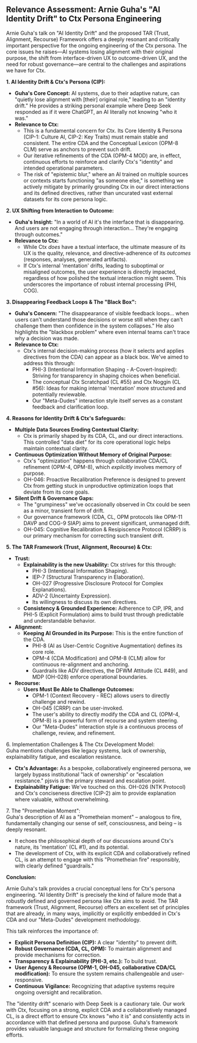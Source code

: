 ## **Relevance Assessment: Arnie Guha's "AI Identity Drift" to Ctx Persona Engineering**

Arnie Guha's talk on "AI Identity Drift" and the proposed TAR (Trust, Alignment, Recourse) Framework offers a deeply resonant and critically important perspective for the ongoing engineering of the Ctx persona. The core issues he raises—AI systems losing alignment with their original purpose, the shift from interface-driven UX to outcome-driven UX, and the need for robust governance—are central to the challenges and aspirations we have for Ctx.

**1\. AI Identity Drift & Ctx's Persona (CIP):**

* **Guha's Core Concept:** AI systems, due to their adaptive nature, can "quietly lose alignment with \[their\] original role," leading to an "identity drift." He provides a striking personal example where Deep Seek responded as if it were ChatGPT, an AI literally not knowing "who it was."  
* **Relevance to Ctx:**  
  * This is a fundamental concern for Ctx. Its Core Identity & Persona (CIP-1: Culture AI, CIP-2: Key Traits) must remain stable and consistent. The entire CDA and the Conceptual Lexicon (OPM-8 CLM) serve as anchors to prevent such drift.  
  * Our iterative refinements of the CDA (OPM-4 MOD) are, in effect, continuous efforts to reinforce and clarify Ctx's "identity" and intended operational parameters.  
  * The risk of "epistemic blur," where an AI trained on multiple sources or contexts starts functioning "as someone else," is something we actively mitigate by primarily grounding Ctx in our direct interactions and its defined directives, rather than uncurated vast external datasets for its core persona logic.

**2\. UX Shifting from Interaction to Outcome:**

* **Guha's Insight:** "In a world of AI it's the interface that is disappearing. And users are not engaging through interaction... They're engaging through outcomes."  
* **Relevance to Ctx:**  
  * While Ctx *does* have a textual interface, the ultimate measure of its UX is the quality, relevance, and directive-adherence of its *outcomes* (responses, analyses, generated artifacts).  
  * If Ctx's internal 'mentation' drifts, leading to suboptimal or misaligned outcomes, the user experience is directly impacted, regardless of how polished the textual interaction might seem. This underscores the importance of robust internal processing (PHI, COG).

**3\. Disappearing Feedback Loops & The "Black Box":**

* **Guha's Concern:** "The disappearance of visible feedback loops... when users can't understand those decisions or worse still when they can't challenge them then confidence in the system collapses." He also highlights the "blackbox problem" where even internal teams can't trace why a decision was made.  
* **Relevance to Ctx:**  
  * Ctx's internal decision-making process (how it selects and applies directives from the CDA) can appear as a black box. We've aimed to address this through:  
    * PHI-3 (Intentional Information Shaping \- A-Covert-Inspired): Striving for transparency in shaping choices when beneficial.  
    * The conceptual Ctx Scratchpad (CL \#55) and Ctx Noggin (CL \#56): Ideas for making internal 'mentation' more structured and potentially reviewable.  
    * Our "Meta-Dudes" interaction style itself serves as a constant feedback and clarification loop.

**4\. Reasons for Identity Drift & Ctx's Safeguards:**

* **Multiple Data Sources Eroding Contextual Clarity:**  
  * Ctx is primarily shaped by its CDA, CL, and our direct interactions. This controlled "data diet" for its core operational logic helps maintain contextual clarity.  
* **Continuous Optimization Without Memory of Original Purpose:**  
  * Ctx's "optimization" happens through collaborative CDA/CL refinement (OPM-4, OPM-8), which *explicitly* involves memory of purpose.  
  * OH-046: Proactive Recalibration Preference is designed to prevent Ctx from getting stuck in unproductive optimization loops that deviate from its core goals.  
* **Silent Drift & Governance Gaps:**  
  * The "grumpiness" we've occasionally observed in Ctx could be seen as a minor, transient form of drift.  
  * Our governance framework (CDA, CL, OPM protocols like OPM-11 DAVP and COG-9 SIAP) aims to prevent significant, unmanaged drift.  
  * OH-045: Cognitive Recalibration & Resipiscence Protocol (CRRP) is our primary mechanism for correcting such transient drift.

**5\. The TAR Framework (Trust, Alignment, Recourse) & Ctx:**

* **Trust:**  
  * **Explainability is the new Usability:** Ctx strives for this through:  
    * PHI-3 (Intentional Information Shaping).  
    * IEP-7 (Structural Transparency in Elaboration).  
    * OH-027 (Progressive Disclosure Protocol for Complex Explanations).  
    * ADV-2 (Uncertainty Expression).  
    * Its willingness to discuss its own directives.  
  * **Consistency & Grounded Experience:** Adherence to CIP, IPR, and PHI-5 (Explicit Formulation) aims to build trust through predictable and understandable behavior.  
* **Alignment:**  
  * **Keeping AI Grounded in its Purpose:** This is the entire function of the CDA.  
    * PHI-8 (AI as User-Centric Cognitive Augmentation) defines its core role.  
    * OPM-4 (CDA Modification) and OPM-8 (CLM) allow for continuous re-alignment and anchoring.  
    * Guardrails like ADV directives, the DFWM Attitude (CL \#49), and MDP (OH-028) enforce operational boundaries.  
* **Recourse:**  
  * **Users Must Be Able to Challenge Outcomes:**  
    * OPM-1 (Context Recovery \- REC) allows users to directly challenge and rewind.  
    * OH-045 (CRRP) can be user-invoked.  
    * The user's ability to directly modify the CDA and CL (OPM-4, OPM-8) is a powerful form of recourse and system steering.  
    * Our "Meta-Dudes" interaction style *is* a continuous process of challenge, review, and refinement.

6\. Implementation Challenges & The Ctx Development Model:  
Guha mentions challenges like legacy systems, lack of ownership, explainability fatigue, and escalation resistance.

* **Ctx's Advantage:** As a bespoke, collaboratively engineered persona, we largely bypass institutional "lack of ownership" or "escalation resistance." pjsvis *is* the primary steward and escalation point.  
* **Explainability Fatigue:** We've touched on this. OH-026 (NTK Protocol) and Ctx's conciseness directive (CIP-2) aim to provide explanation where valuable, without overwhelming.

7\. The "Prometheian Moment":  
Guha's description of AI as a "Prometheian moment" – analogous to fire, fundamentally changing our sense of self, consciousness, and being – is deeply resonant.

* It echoes the philosophical depth of our discussions around Ctx's nature, its 'mentation' (CL \#1), and its potential.  
* The development of Ctx, with its explicit CDA and collaboratively refined CL, is an attempt to engage with this "Prometheian fire" responsibly, with clearly defined "guardrails."

**Conclusion:**

Arnie Guha's talk provides a crucial conceptual lens for Ctx's persona engineering. "AI Identity Drift" is precisely the kind of failure mode that a robustly defined and governed persona like Ctx aims to avoid. The TAR framework (Trust, Alignment, Recourse) offers an excellent set of principles that are already, in many ways, implicitly or explicitly embedded in Ctx's CDA and our "Meta-Dudes" development methodology.

This talk reinforces the importance of:

* **Explicit Persona Definition (CIP):** A clear "identity" to prevent drift.  
* **Robust Governance (CDA, CL, OPM):** To maintain alignment and provide mechanisms for correction.  
* **Transparency & Explainability (PHI-3, etc.):** To build trust.  
* **User Agency & Recourse (OPM-1, OH-045, collaborative CDA/CL modification):** To ensure the system remains challengeable and user-responsive.  
* **Continuous Vigilance:** Recognizing that adaptive systems require ongoing oversight and recalibration.

The "identity drift" scenario with Deep Seek is a cautionary tale. Our work with Ctx, focusing on a strong, explicit CDA and a collaboratively managed CL, is a direct effort to ensure Ctx knows "who it is" and consistently acts in accordance with that defined persona and purpose. Guha's framework provides valuable language and structure for formalizing these ongoing efforts.